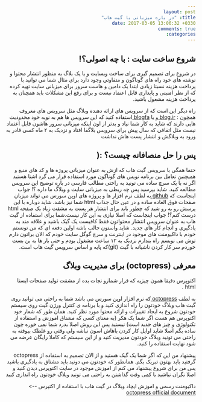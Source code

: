 ```yaml
---
layout: post
title: "در باره میزبانی با گیت هاب"
date: 2017-03-05 13:06:32 +0330
comments: true
categories: 
---
```


<body dir="rtl">

<h2>شروع ساخت سایت : با چه اصولی؟!</h2>

<p>
در شروع برای تصمیم گیری برای ساخت وبسایت و یا یک بلاگ به منظور انتشار محتوا و نوشته های خود راه های گوناگون و متفاوتی وجود دارد برای مثال شما می توانید با پرداخت هزینه
نسبتا زیادی ابتدا یک دامین و هاست سرور برای میزبانی سایت تهیه کرده که از نظر امنیتی و پایداری قابل اعتماد نیست و برای رفع این مشکلات باید همچنان به پرداخت هزینه مشغول باشید.

راه دیگر این است که از سرویس های ارائه دهنده وبلاگ مثل سرویس های معروف همچون : <a href="http://www.blog.ir"> blog.ir </a> و یا <a href="http://www.blogfa.com"> blogfa </a>
استفاده کنید که این سرویس ها هم به نوبه خود محدودیت هایی دارند که شاید به کار شما نیاد و بدتر از اون اینکه میزبانی سرور هاشون قابل اعتماد نیست مثل اتفاقی که سال پیش برای 
سرویس بلاگفا افتاد و نزدیک به ۲ ماه کسی قادر به ورود به وبلاگش و انتشار پست هاش نداشت


</p>

<h2>پس را حل منصافانه چیست؟ :(</h2>

<p>
حتما همگی با سرویس گیت هاب که ازش به عنوان میزبانی پروژه ها و کد های منبع و همیچنین تعامل بین برنامه نویس های گوناگون مورد استفاده قرار می گرد اشنا هستید اگر نه با یک 
سرچ ساده می تونید به راحتی مطالب فارسی در باره توضیح این سرویس مطالعه کنید.
شاید بپرسید پس چه ربطی به میزبانی سایت و وبلاگ ما داره ؟! جواب اینجاست که <a href="http://www.github.com"> github </a> به لطف نرم افزار ها و پروژه های اوپن سورس می تواند 
میزبان صفحات فوق العاده ساده و در عین حال جذاب html شما نیز باشد.
شاید دوباره با این پرسش رو به رو شید که چطور باید برای انتشار هر پست به مشقت زیاد یک صفحه html درست کنم؟! جواب اینجاست که اصلا نیازی به این کار نیست.شما برای استفاده از 
گیت هاب به عنوان سرویس انتشار محتواتون فقط کافیست یک گیک باشید و علاقه مند به یادگیری و انجام کار های جدید.
شاید واستون جالب باشه اولین دفعه ای که من تونستم خودم با داکیومنت های موجود در اینترنت و سرچ گوگل سایت خودم که الان براتون دارم توش می نویسم راه بندازم نزدیک به ۱۲ ساعت
مشغول بودم و حتی بار ها به بن بست خوردم سر کار کردن ناشیانه با گیت (git)که پایه و اساس سرویس گیت هاب است.


</p>

<h2>معرفی (octopress) برای مدیریت وبلاگ</h2>
<p>
اکتوپرس دقیقا همون چیزیه که قرار شمارو نجات بده از مشقت تولید صفحات ایستا html .

<br>

به لطف <a href="http://www.http://octopress.org/"> octopress </a> که نرم افزار اوپن سورس
می باشد شما به راحتی می توانید روی گیت هاب وبلاگ خودتون را راه اندازی کنید و با برنامه ی کنترل ورژن گیت روی سیستم خودتون شروع به ایجاد تغییرات و ارائه محتوا مورد نظر کنید.
همان طور که شعار خود اکتوپرس هم هست اگر شما یک هکر (به معنای کسی که مشتاق اموزش و استفاده از تکنولوژی و چیز های جدید است) نیستید پس این روش اصلا بدرد شما نمی خوره چون ساده 
بگم اصلا شاید اوایل کار کردن باهاش اسون نباشه ولی وقتی رو غلطک بیوفته به راحتی می تونید وبلاگ خودتون مدیریت کنید و از این سیستم که کاملا رایگان عرضه می شود نهایت استفاده را کنید.

پیشنهاد من این که اگر شما یک گیک هستید و از الان تصمیم به استفاده از octopress گرفتید باید بهتون تبریک بگم. همانطور که خودتون می دونید باید مشتاق به یادگیری باشید پس من برای شروع
پیشنهاد می کنم از اموزش موجود در سایت اکتوپرس دیدن کنید و اصلا نگران نباشید با کمی وقت گذاشتن به راحتی می تونید وبلاگ خودتون راه اندازی کنید

داکیومنت رسمی و اموزش ایچاد وبلاگ در گیت هاب با استفاده از اکتپرس --> <a href="http://www.http://octopress.org/"> octopress official document </a>

</p>

</body>